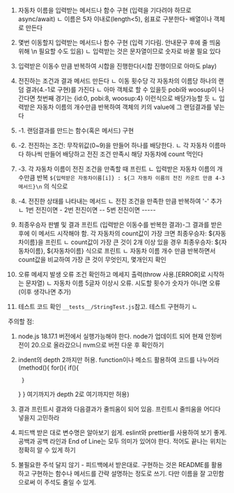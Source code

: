 1. 자동차 이름을 입력받는 메서드나 함수 구현
(입력을 기다려야 하므로 async/await)
ㄴ 이름은 5자 이내로(length<5), 쉼표로 구분한다- 배열이나 객체로 만든다
2. 몇번 이동할지 입력받는 메서드나 함수 구현
(입력 기다림. 안내문구 후에 줄 띄움 위해 \n 필요할 수도 있음)
ㄴ 입력받는 것은 문자열이므로 숫자로 바꿀 필요 있다
3. 입력받은 이동수 만큼 반복하여 시합을 진행한다(시합 진행이므로 아마도 play)

4. 전진하는 조건과 결과 메서드 만든다
ㄴ 이동 횟수당 각 자동차의 이름당 하나의 랜덤 결과(4.-1로 구현)를 가진다
ㄴ 아마 객체로 할 수 있을듯 pobi와 woosup이 나간다면 첫번째 경기는 {id:0, pobi:8, woosup:4} 이런식으로 배당가능할 듯
ㄴ 입력받은 자동차 이름의 개수만큼 반복하여 객체의 키의 value에 그 랜덤결과를 넣는다

4. -1. 랜덤결과를 만드는 함수(혹은 메서드) 구현

4. -2. 전진하는 조건: 무작위값(0~9)을 만들어 하나를 배당한다. 
ㄴ 각 자동차 이름마다 하나씩 만들어 배당하고 전진 조건 만족시 해당 자동차에 count 먹인다

4. -3. 각 자동차 이름이 전진 조건을 만족할 때 프린트
ㄴ 입력받은 자동차 이름의 개수만큼 반복
`${입력받은 자동차이름[i]} : ${그 자동차 이름의 전진 카운트 만큼 4-3 메서드}\n` 의 식으로 

4. -4. 전진한 상태를 나타내는 메서드
ㄴ 전진 조건을 만족한 만큼 반복하여 '-' 추가 
ㄴ 1번 전진이면 - 2번 전진이면 -- 5번 전진이면 ----- 

5. 최종우승자 판별 및 결과 프린트
(입력받은 이동수를 반복한 결과)-그 결과를 받은 후에 이 메서드 시작해야 함. 각 자동차의 count값이 가장 크면 최종우승자: ${자동차이름}을 프린트
 ㄴ count값이 가장 큰 것이 2개 이상 있을 경우 최종우승자: ${자동차이름}, ${자동차이름} 식으로 프린트
  ㄴ 자동차 이름 개수 만큼 반복하면서 count값을 비교하여 가장 큰 것이 무엇인지, 몇개인지 확인

6. 오류 메세지 발생
오류 조건 확인하고 메세지 출력(throw 사용.[ERROR]로 시작하는 문자열)
ㄴ 자동차 이름 5글자 이상시 오류. 시도할 횟수가 숫자가 아니면 오류
(이후 생각나면 추가)

7. 테스트 코드 확인
  `__tests__/StringTest.js`참고. 테스트 구현하기
  ㄴ 

주의할 점: 
1. node.js 18.17.1 버전에서 실행가능해야 한다. node가 업데이트 되어 현재 안정버전이 20.으로 올라갔으니 nvm으로 버전 다운 후 확인하기
2. indent의 depth 2까지만 허용. function이나 메소드 활용하여 코드를 나누어라
(method(){
    for(){
        if(){

        }
    }
} 여기까지가 depth 2로 여기까지만 허용)
3. 결과 프린트시 결과와 다음결과가 줄띄움이 되어 있음. 프린트시 줄띄움을 어디다 넣을지 고민하라
4. 피드백 받은 대로 변수명은 알아보기 쉽게.  eslint와 prettier를 사용하여 보기 좋게. 공백과 공백 라인과 End of Line는 모두 의미가 있어야 한다. 적어도 끝나는 위치는 정확히 알 수 있게 하기
5. 불필요한 주석 달지 않기 - 피드백에서 받은대로. 구현하는 것은 README를 활용하고 구현하는 함수나 메서드를 간략 설명하는 정도로 쓰기. 다만 이름을 잘 고민함으로써 이 주석도 줄일 수 있게.